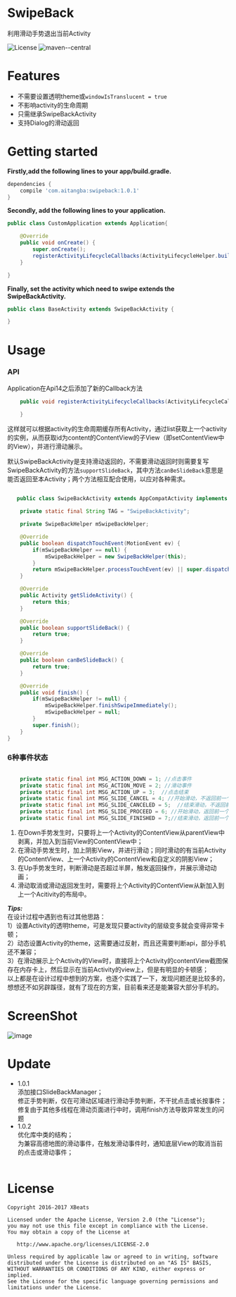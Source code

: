 # SwipeBack
利用滑动手势退出当前Activity  

![License](https://img.shields.io/badge/license-Apache%202.0-blue.svg)
![maven--central](https://img.shields.io/badge/maven--central-1.0.2-blue.svg)

# Features
- 不需要设置透明theme或`windowIsTranslucent = true`
- 不影响activity的生命周期
- 只需继承SwipeBackActivity
- 支持Dialog的滑动返回

# Getting started

**Firstly,add the following lines to your app/build.gradle.** 
```gradle
dependencies {  
    compile 'com.aitangba:swipeback:1.0.1'
}
```
**Secondly, add the following lines to your application.**
``` java
public class CustomApplication extends Application{

    @Override
    public void onCreate() {
        super.onCreate();
        registerActivityLifecycleCallbacks(ActivityLifecycleHelper.build());
    }

}
```
**Finally, set the activity which need to swipe extends the SwipeBackActivity.**
``` java
public class BaseActivity extends SwipeBackActivity {

}
```

# Usage 
### API
Application在Api14之后添加了新的Callback方法  

``` java  
    public void registerActivityLifecycleCallbacks(ActivityLifecycleCallbacks callback) {

    }
```

这样就可以根据activity的生命周期缓存所有Activity，通过list获取上一个activity的实例，从而获取id为content的ContentView的子View（即setContentView中的View），并进行滑动展示。  

默认SwipeBackActivity是支持滑动返回的，不需要滑动返回时则需要复写SwipeBackActivity的方法`supportSlideBack`，其中方法`canBeSlideBack`意思是能否返回至本Activity；两个方法相互配合使用，以应对各种需求。 
```java
 
   public class SwipeBackActivity extends AppCompatActivity implements SwipeBackHelper.SlideBackManager {

    private static final String TAG = "SwipeBackActivity";

    private SwipeBackHelper mSwipeBackHelper;

    @Override
    public boolean dispatchTouchEvent(MotionEvent ev) {
        if(mSwipeBackHelper == null) {
            mSwipeBackHelper = new SwipeBackHelper(this);
        }
        return mSwipeBackHelper.processTouchEvent(ev) || super.dispatchTouchEvent(ev);
    }

    @Override
    public Activity getSlideActivity() {
        return this;
    }

    @Override
    public boolean supportSlideBack() {
        return true;
    }

    @Override
    public boolean canBeSlideBack() {
        return true;
    }

    @Override
    public void finish() {
        if(mSwipeBackHelper != null) {
            mSwipeBackHelper.finishSwipeImmediately();
            mSwipeBackHelper = null;
        }
        super.finish();
    }
}
```
### 6种事件状态  

```java  

    private static final int MSG_ACTION_DOWN = 1; //点击事件  
    private static final int MSG_ACTION_MOVE = 2; //滑动事件
    private static final int MSG_ACTION_UP = 3;  //点击结束
    private static final int MSG_SLIDE_CANCEL = 4; //开始滑动，不返回前一个页面
    private static final int MSG_SLIDE_CANCELED = 5;  //结束滑动，不返回前一个页面
    private static final int MSG_SLIDE_PROCEED = 6; //开始滑动，返回前一个页面
    private static final int MSG_SLIDE_FINISHED = 7;//结束滑动，返回前一个页面
```

1. 在Down手势发生时，只要将上一个Activity的ContentView从parentView中剥离，并加入到当前View的ContentView中；  
2. 在滑动手势发生时，加上阴影View，并进行滑动；同时滑动的有当前Activity的ContentView、上一个Activity的ContentView和自定义的阴影View；  
3. 在Up手势发生时，判断滑动是否超过半屏，触发返回操作，并展示滑动动画；  
4. 滑动取消或滑动返回发生时，需要将上个Activity的ContentView从新加入到上一个Acitivity的布局中。  

***Tips:***  
在设计过程中遇到也有过其他思路：  
1）设置Activity的透明theme，可是发现只要activity的层级变多就会变得非常卡顿；  
2）动态设置Activity的theme，这需要通过反射，而且还需要判断api，部分手机还不兼容；  
3）在滑动展示上个Activity的View时，直接将上个Activity的contentView截图保存在内存卡上，然后显示在当前Activity的view上，但是有明显的卡顿感；    
以上都是在设计过程中想到的方案，也逐个实践了一下，发现问题还是比较多的，想想还不如另辟蹊径，就有了现在的方案，目前看来还是能兼容大部分手机的。


# ScreenShot

![image](./screenshot/swipeback.gif)

# Update
* 1.0.1  
   添加接口SlideBackManager；  
   修正手势判断，仅在可滑动区域进行滑动手势判断，不干扰点击或长按事件；  
   修复由于其他多线程在滑动页面进行中时，调用finish方法导致异常发生的问题
* 1.0.2  
   优化库中类的结构；  
   为兼容高德地图的滑动事件，在触发滑动事件时，通知底层View的取消当前的点击或滑动事件；  
   ​

# License

    Copyright 2016-2017 XBeats

    Licensed under the Apache License, Version 2.0 (the "License");
    you may not use this file except in compliance with the License.
    You may obtain a copy of the License at
    
       http://www.apache.org/licenses/LICENSE-2.0
    
    Unless required by applicable law or agreed to in writing, software
    distributed under the License is distributed on an "AS IS" BASIS,
    WITHOUT WARRANTIES OR CONDITIONS OF ANY KIND, either express or implied.
    See the License for the specific language governing permissions and
    limitations under the License.